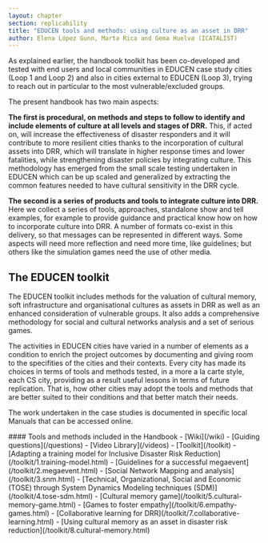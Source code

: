 ```yaml
---
layout: chapter
section: replicability
title: "EDUCEN tools and methods: using culture as an asset in DRR"
author: Elena López Gunn, Marta Rica and Gema Huelva (ICATALIST)
---
```

As explained earlier, the handbook toolkit has been co-developed and tested with end users and local communities in EDUCEN case study cities (Loop 1 and Loop 2) and also in cities external to EDUCEN (Loop 3), trying to reach out in particular to the most vulnerable/excluded groups.

The present handbook has two main aspects: 

**The first is procedural, on methods and steps to follow to identify and include elements of culture at all levels and stages of DRR.** This, if acted on, will increase the effectiveness of disaster responders and it will contribute to more resilient cities thanks to the incorporation of cultural assets into DRR, which will translate in higher response times and lower fatalities, while strengthening disaster policies by integrating culture. This methodology has emerged from the small scale testing undertaken in EDUCEN which can be up scaled and generalized by extracting the common features needed to have cultural sensitivity in the DRR cycle.

**The second is a series of products and tools to integrate culture into DRR.** Here we collect a series of tools, approaches, standalone show and tell examples, for example to provide guidance and practical know how on how to incorporate culture into DRR. A number of formats co-exist in this delivery, so that messages can be represented in different ways. Some aspects will need more reflection and need more time, like guidelines; but others like the simulation games need the use of other media. 

## The EDUCEN toolkit

The EDUCEN toolkit includes methods for the valuation of cultural memory, soft infrastructure and organisational cultures as assets in DRR as well as an enhanced consideration of vulnerable groups. It also adds a comprehensive methodology for social and cultural networks analysis and a set of serious games. 

The activities in EDUCEN cities have varied in a number of elements as a condition to enrich the project outcomes by documenting and giving room to the specifities of the cities and their contexts. Every city has made its choices in terms of tools and methods tested, in a more a la carte style, each CS city, providing as a result useful lessons in terms of future replication. That is, how other cities may adopt the tools and methods that are better suited to their conditions and that better match their needs. 

The work undertaken in the case studies is documented in specific local Manuals that can be accessed online.

<p class="highlight-start"></p>
#### Tools and methods included in the Handbook
- [Wiki](/wiki)
- [Guiding questions](/questions)
- [Video Library](/videos)
- [Toolkit](/toolkit)
  - [Adapting a training model for Inclusive Disaster Risk Reduction](/toolkit/1.training-model.html)
  - [Guidelines for a successful megaevent](/toolkit/2.megaevent.html)
  - [Social Network Mapping and analysis](/toolkit/3.snm.html)
  - [Technical, Organizational, Social and Economic (TOSE) through System Dynamics Modeling techniques (SDM)](/toolkit/4.tose-sdm.html)
  - [Cultural memory game](/toolkit/5.cultural-memory-game.html)
  - [Games to foster empathy](/toolkit/6.empathy-games.html)
  - [Collaborative learning for DRR](/toolkit/7.collaborative-learning.html)
  - [Using cultural memory as an asset in disaster risk reduction](/toolkit/8.cultural-memory.html)

<p class="highlight-end"></p>